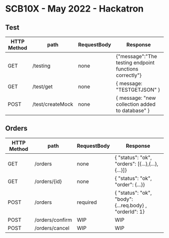 # SCB10X - May 2022 - Hackatron

## Test

| HTTP Method | path             | RequestBody | Response                                               |
| ----------- | ---------------- | ----------- | ------------------------------------------------------ |
| GET         | /testing         | none        | {"message":"The testing endpoint functions correctly"} |
| GET         | /test/get        | none        | { message: "TESTGETJSON" }                             |
| POST        | /test/createMock | none        | { message: "new collection added to database" }        |

## Orders

| HTTP Method | path            | RequestBody | Response                                                |
| ----------- | --------------- | ----------- | ------------------------------------------------------- |
| GET         | /orders         | none        | { "status": "ok", "orders": [{...},{...},{...}]}        |
| GET         | /orders/{id}    | none        | { "status": "ok", "order": {...}}                       |
| POST        | /orders         | required    | { "status": "ok", "body": {...req.body} , "orderId": 1} |
| POST        | /orders/confirm | WIP         | WIP                                                     |
| POST        | /orders/cancel  | WIP         | WIP                                                     |
